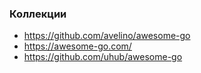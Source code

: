 
### Коллекции

- https://github.com/avelino/awesome-go
- https://awesome-go.com/
- https://github.com/uhub/awesome-go
